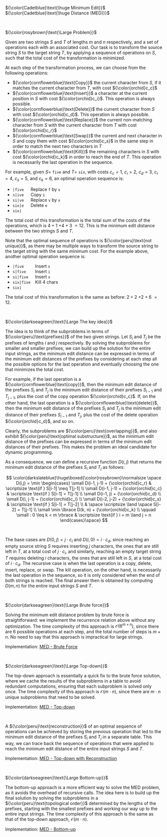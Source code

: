 ${\color{Cadetblue}\text{\huge Minimum Edit}}$  
${\color{Cadetblue}\text{\huge Distance (MED)}}$

<br />

${\color{rosybrown}\text{\Large Problem}}$

Given are two strings $S$ and $T$ of lengths $m$ and $n$ respectively, and a set of operations each with an associated cost. Our task is to transform the source string $S$ to the target string $T$, by applying a sequence of operations on $S$, such that the total cost of the transformation is minimized.

At each step of the transformation process, we can choose from the following operations:

- ${\color{cornflowerblue}\text{Copy}}$ the current character from $S$, if it matches the current character from $T$, with cost ${\color{orchid}c_c}$  
- ${\color{cornflowerblue}\text{Insert}}$ a character at the current position in $S$ with cost ${\color{orchid}c_i}$. This operation is always possible.
- ${\color{cornflowerblue}\text{Delete}}$ the current character from $S$ with cost ${\color{orchid}c_d}$. This operation is always possible.
- ${\color{cornflowerblue}\text{Replace}}$ the current non-matching character from $S$ with the current character from $T$ with cost ${\color{orchid}c_r}$
- ${\color{cornflowerblue}\text{Swap}}$ the current and next character in $S$ and copy them with cost ${\color{orchid}c_s}$ in the same step in order to match the next two characters in $T$
- ${\color{cornflowerblue}\text{Kill}}$ the remaining characters in $S$ with cost ${\color{orchid}c_k}$ in order to reach the end of $T$. This operation is necessarily the last operation in the sequence.

For example, given $S =$ `five` and $T =$ `six`, with costs $c_c = 1$, $c_i = 2$, $c_d = 3$, $c_r = 4$, $c_s = 5$, and $c_k = 6$, an optimal operation sequence is:

- `|five` &emsp; Replace `f` by `s`
- `s|ive` &emsp; Copy `i`
- `si|ve` &emsp; Replace `v` by `x`
- `six|e` &emsp; Delete `e`
- `six|`

The total cost of this transformation is the total sum of the costs of the operations, which is $4 + 1$ $+ 4 + 3$ $= 12$. This is the minimum edit distance between the two strings $S$ and $T$.

Note that the optimal sequence of operations is ${\color{peru}\text{not unique}}$, as there may be multiple ways to transform the source string to the target string with the same minimum cost. For the example above, another optimal operation sequence is:

- `|five` &emsp; &emsp;Insert `s`
- `s|five` &emsp; &ensp;Insert `i`
- `si|five` &emsp; Insert `x`
- `six|five` &ensp; Kill 4 chars
- `six|`

The total cost of this transformation is the same as before: $2 + 2$ $+ 2 + 6$ $= 12$.

<br />

${\color{darkseagreen}\text{\Large The key idea}}$

The idea is to think of the subproblems in terms of ${\color{peru}\text{prefixes}}$ of the two given strings. Let $S_i$ and $T_j$ be the prefixes of lengths $i$ and $j$ respectively. By solving the subproblems for smaller and smaller prefixes, we can build up the solution for the entire input strings, as the minimum edit distance can be expressed in terms of the minimum edit distances of the prefixes by considering at each step all the possible options for the last operation and eventually choosing the one that minimizes the total cost.

For example, if the last operation is a ${\color{cornflowerblue}\text{copy}}$, then the minimum edit distance of the prefixes $S_i$ and $T_j$ is the minimum edit distance of their prefixes $S_{i-1}$ and $T_{j-1}$, plus the cost of the copy operation ${\color{orchid}c_c}$. If, on the other hand, the last operation is a ${\color{cornflowerblue}\text{delete}}$, then the minimum edit distance of the prefixes $S_i$ and $T_j$ is the minimum edit distance of their prefixes $S_{i-1}$ and $T_j$, plus the cost of the delete operation ${\color{orchid}c_d}$, and so on.

Clearly, the subproblems are ${\color{peru}\text{overlapping}}$, and also exhibit ${\color{peru}\text{optimal substructure}}$, as the minimum edit distance of the prefixes can be expressed in terms of the minimum edit distances of their prefixes. This makes the problem an ideal candidate for dynamic programming.  

As a consequence, we can define a recursive function $D(i, j)$ that returns the minimum edit distance of the prefixes $S_i$ and $T_j$ as follows:

$$
\color{darkslateblue}\huge\boxed{\color{rosybrown}\normalsize \space
D(i,j) = \min \begin{cases}
\small D(i-1, j-1) + {\color{orchid}c_r} & \scriptsize \text{if } S[i-1] \neq T[j-1] \\
\small D(i-1, j-1) + {\color{orchid}c_c} & \scriptsize \text{if } S[i-1] = T[j-1] \\
\small D(i-1, j) + {\color{orchid}c_d} \\
\small D(i, j-1) + {\color{orchid}c_i} \\
\small D(i-2, j-2) + {\color{orchid}c_s} & \scriptsize \text{if } S[i-1] = T[j-2] \\
& \space \scriptsize \land \space S[i-2] = T[j-1] \\
\small \min \lbrace D(k, n) + {\color{orchid}c_k}   \\
\qquad \small : 0 \leq k < m \rbrace  & \scriptsize \text{if } i = m \land j = n
\end{cases}\space}
$$

<br />

The base cases are $D(0, j) = j \cdot c_i$ and $D(i, 0) = i \cdot c_d$, since reaching an empty source string $S$ requires inserting $j$ characters, the ones that are still left in $T$, at a total cost of $j \cdot c_i$, and similarly, reaching an empty target string $T$ requires deleting $i$ characters, the ones that are still left in $S$, at a total cost of $i \cdot c_d$. The recursive case is when the last operation is a copy, delete, insert, replace, or swap. The kill operation, on the other hand, is necessarily the last operation in the sequence, so it is only considered when the end of both strings is reached. The final answer then is obtained by computing $D(m, n)$ for the entire input strings $S$ and $T$.  

<br />

${\color{darkseagreen}\text{\Large Brute force}}$

Solving the minimum edit distance problem by brute force is straightforward: we implement the recurrence relation above without any optimization. The time complexity of this approach is $\mathcal{O}(6^{m+n})$, since there are $6$ possible operations at each step, and the total number of steps is $m + n$. No need to say that this approach is impractical for large strings. 

Implementation: [MED - Brute Force](https://github.com/pl3onasm/CLRS/blob/main/algorithms/dynamic-programming/min-edit-dist/med-1.c)

<br />

${\color{darkseagreen}\text{\Large Top-down}}$

The top-down approach is essentially a quick fix to the brute force solution, where we cache the results of the subproblems in a table to avoid redundant computations, ensuring that each subproblem is solved only once. The time complexity of this approach is $\mathcal{O}(m \cdot n)$, since there are $m \cdot n$ unique subproblems that need to be solved.  

Implementation: [MED - Top-down](https://github.com/pl3onasm/CLRS/blob/main/algorithms/dynamic-programming/min-edit-dist/med-2.c)

<br />

A ${\color{peru}\text{reconstruction}}$ of an optimal sequence of operations can be achieved by storing the previous operation that led to the minimum edit distance of the prefixes $S_i$ and $T_j$ in a separate table. This way, we can trace back the sequence of operations that were applied to reach the minimum edit distance of the entire input strings $S$ and $T$.

Implementation: [MED - Top-down with Reconstruction](https://github.com/pl3onasm/CLRS/blob/main/algorithms/dynamic-programming/min-edit-dist/med-3.c)

<br />

${\color{darkseagreen}\text{\Large Bottom-up}}$

The bottom-up approach is a more efficient way to solve the MED problem, as it avoids the overhead of recursive calls. The idea here is to build up the final solution by solving the subproblems in a ${\color{peru}\text{topological order}}$ determined by the lengths of the prefixes, starting with the smallest prefixes and working our way up to the entire input strings. The time complexity of this approach is the same as that of the top-down approach, $\mathcal{O}(m \cdot n)$.

Implementation: [MED - Bottom-up](https://github.com/pl3onasm/CLRS/blob/main/algorithms/dynamic-programming/min-edit-dist/med-4.c)
